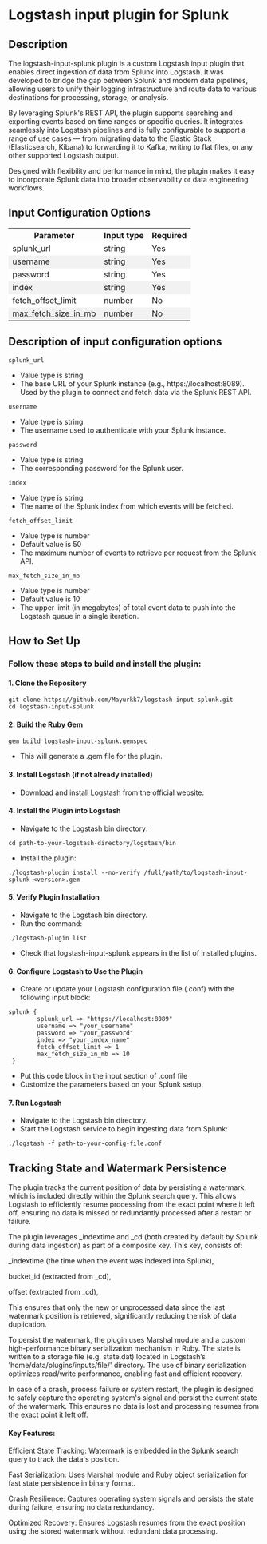 # Logstash input plugin for Splunk

## Description

The logstash-input-splunk plugin is a custom Logstash input plugin that enables direct ingestion of data from Splunk into Logstash. It was developed to bridge the gap between Splunk and modern data pipelines, allowing users to unify their logging infrastructure and route data to various destinations for processing, storage, or analysis.

By leveraging Splunk's REST API, the plugin supports searching and exporting events based on time ranges or specific queries. It integrates seamlessly into Logstash pipelines and is fully configurable to support a range of use cases — from migrating data to the Elastic Stack (Elasticsearch, Kibana) to forwarding it to Kafka, writing to flat files, or any other supported Logstash output.

Designed with flexibility and performance in mind, the plugin makes it easy to incorporate Splunk data into broader observability or data engineering workflows.

## Input Configuration Options

<table>
  <tr>
    <th>Parameter</th>
    <th>Input type</th>
    <th>Required</th>
  </tr>
  <tr style="background-color: #ffffff;">
    <td>splunk_url</td>
    <td>string</td>
    <td>Yes</td>
  </tr>
  <tr style="background-color: #f2f2f2;">
    <td>username</td>
    <td>string</td>
    <td>Yes</td>
  </tr>
  <tr style="background-color: #ffffff;">
    <td>password</td>
    <td>string</td>
    <td>Yes</td>
  </tr>
  <tr style="background-color: #f2f2f2;">
    <td>index</td>
    <td>string</td>
    <td>Yes</td>
  </tr>
  <tr style="background-color: #ffffff;">
    <td>fetch_offset_limit</td>
    <td>number</td>
    <td>No</td>
  </tr>
  <tr style="background-color: #f2f2f2;">
    <td>max_fetch_size_in_mb</td>
    <td>number</td>
    <td>No</td>
  </tr>
</table>

## Description of input configuration options

`splunk_url` 

  * Value type is string
  * The base URL of your Splunk instance (e.g., https://localhost:8089). Used by the plugin to connect and fetch data via the       Splunk       REST API.

`username` 

  * Value type is string
  * The username used to authenticate with your Splunk instance.

`password` 

  * Value type is string
  * The corresponding password for the Splunk user.

`index` 

  * Value type is string
  * The name of the Splunk index from which events will be fetched.

`fetch_offset_limit` 

  * Value type is number
  * Default value is 50
  * The maximum number of events to retrieve per request from the Splunk API.

`max_fetch_size_in_mb` 

  * Value type is number
  * Default value is 10
  * The upper limit (in megabytes) of total event data to push into the Logstash queue in a single iteration.

## How to Set Up

### Follow these steps to build and install the plugin:

#### 1. Clone the Repository <br>
```
git clone https://github.com/Mayurkk7/logstash-input-splunk.git
cd logstash-input-splunk
```
#### 2. Build the Ruby Gem <br>
```
gem build logstash-input-splunk.gemspec
```
- This will generate a .gem file for the plugin.

#### 3. Install Logstash (if not already installed) <br>
- Download and install Logstash from the official website.

#### 4. Install the Plugin into Logstash <br>

- Navigate to the Logstash bin directory:
```
cd path-to-your-logstash-directory/logstash/bin
```
- Install the plugin:
```
./logstash-plugin install --no-verify /full/path/to/logstash-input-splunk-<version>.gem
```

#### 5. Verify Plugin Installation <br>
- Navigate to the Logstash bin directory.
- Run the command:
```
./logstash-plugin list
```
- Check that logstash-input-splunk appears in the list of installed plugins.

#### 6. Configure Logstash to Use the Plugin <br>
- Create or update your Logstash configuration file (.conf) with the following input block:
```
splunk {
        splunk_url => "https://localhost:8089"
        username => "your_username"
        password => "your_password"
        index => "your_index_name"
        fetch_offset_limit => 1
        max_fetch_size_in_mb => 10
 }
```
- Put this code block in the input section of .conf file
- Customize the parameters based on your Splunk setup.

#### 7. Run Logstash <br>
- Navigate to the Logstash bin directory.
- Start the Logstash service to begin ingesting data from Splunk:
```
./logstash -f path-to-your-config-file.conf
```

## Tracking State and Watermark Persistence

The plugin tracks the current position of data by persisting a watermark, which is included directly within the Splunk search query. This allows Logstash to efficiently resume processing from the exact point where it left off, ensuring no data is missed or redundantly processed after a restart or failure.

The plugin leverages _indextime and _cd (both created by default by Splunk during data ingestion) as part of a composite key. This key, consists of:

_indextime (the time when the event was indexed into Splunk),

bucket_id (extracted from _cd),

offset (extracted from _cd),

This ensures that only the new or unprocessed data since the last watermark position is retrieved, significantly reducing the risk of data duplication.

To persist the watermark, the plugin uses Marshal module and a custom high-performance binary serialization mechanism in Ruby. The state is written to a storage file (e.g. state.dat) located in Logstash’s 'home/data/plugins/inputs/file/' directory. The use of binary serialization optimizes read/write performance, enabling fast and efficient recovery.

In case of a crash, process failure or system restart, the plugin is designed to safely capture the operating system's signal and persist the current state of the watermark. This ensures no data is lost and processing resumes from the exact point it left off.

#### Key Features:

Efficient State Tracking: Watermark is embedded in the Splunk search query to track the data's position.

Fast Serialization: Uses Marshal module and Ruby object serialization for fast state persistence in binary format.

Crash Resilience: Captures operating system signals and persists the state during failure, ensuring no data redundancy.

Optimized Recovery: Ensures Logstash resumes from the exact position using the stored watermark without redundant data processing.
